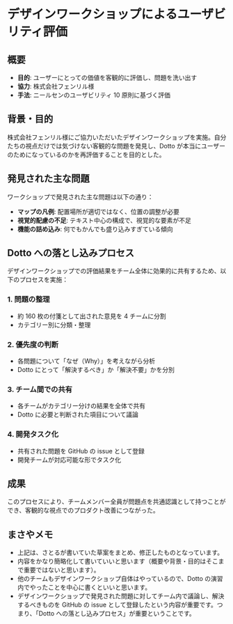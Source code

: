 # デザインワークショップによるユーザビリティ評価

## 概要

- **目的**: ユーザーにとっての価値を客観的に評価し、問題を洗い出す
- **協力**: 株式会社フェンリル様
- **手法**: ニールセンのユーザビリティ 10 原則に基づく評価

## 背景・目的

株式会社フェンリル様にご協力いただいたデザインワークショップを実施。自分たちの視点だけでは気づけない客観的な問題を発見し、Dotto が本当にユーザーのためになっているのかを再評価することを目的とした。

## 発見された主な問題

ワークショップで発見された主な問題は以下の通り：

- **マップの凡例**: 配置場所が適切ではなく、位置の調整が必要
- **視覚的配慮の不足**: テキスト中心の構成で、視覚的な要素が不足
- **機能の詰め込み**: 何でもかんでも盛り込みすぎている傾向

## Dotto への落とし込みプロセス

デザインワークショップでの評価結果をチーム全体に効果的に共有するため、以下のプロセスを実施：

### 1. 問題の整理

- 約 160 枚の付箋として出された意見を 4 チームに分割
- カテゴリー別に分類・整理

### 2. 優先度の判断

- 各問題について「なぜ（Why）」を考えながら分析
- Dotto にとって「解決するべき」か「解決不要」かを分別

### 3. チーム間での共有

- 各チームがカテゴリー分けの結果を全体で共有
- Dotto に必要と判断された項目について議論

### 4. 開発タスク化

- 共有された問題を GitHub の issue として登録
- 開発チームが対応可能な形でタスク化

## 成果

このプロセスにより、チームメンバー全員が問題点を共通認識として持つことができ、客観的な視点でのプロダクト改善につながった。

## まさやメモ

- 上記は、さとるが書いていた草案をまとめ、修正したものとなっています。
- 内容をかなり簡略化して書いていいと思います（概要や背景・目的はそこまで重要ではないと思います）。
- 他のチームもデザインワークショップ自体はやっているので、Dotto の演習内でやったことを中心に書くといいと思います。
- デザインワークショップで発見された問題に対してチーム内で議論し、解決するべきものを GitHub の issue として登録したという内容が重要です。つまり、「Dotto への落とし込みプロセス」が重要ということです。
